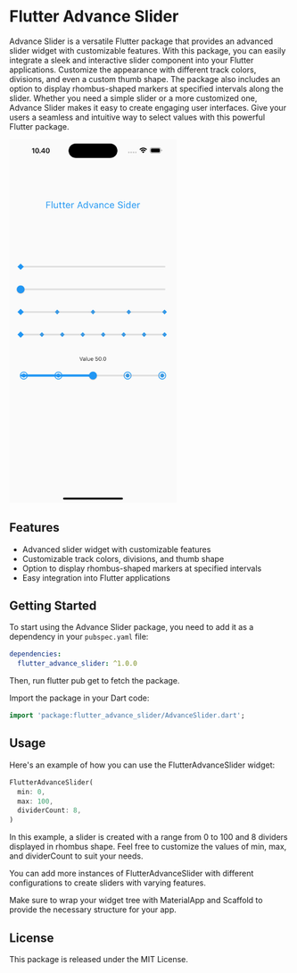 <!--
This README describes the package. If you publish this package to pub.dev,
this README's contents appear on the landing page for your package.

For information about how to write a good package README, see the guide for
[writing package pages](https://dart.dev/guides/libraries/writing-package-pages).

For general information about developing packages, see the Dart guide for
[creating packages](https://dart.dev/guides/libraries/create-library-packages)
and the Flutter guide for
[developing packages and plugins](https://flutter.dev/developing-packages).
-->

# Flutter Advance Slider

Advance Slider is a versatile Flutter package that provides an advanced slider widget with customizable features. With this package, you can easily integrate a sleek and interactive slider component into your Flutter applications. Customize the appearance with different track colors, divisions, and even a custom thumb shape. The package also includes an option to display rhombus-shaped markers at specified intervals along the slider. Whether you need a simple slider or a more customized one, Advance Slider makes it easy to create engaging user interfaces. Give your users a seamless and intuitive way to select values with this powerful Flutter package.

<img src="https://raw.githubusercontent.com/DasunInduwara/Advance-Slider/main/assets/screenshot.png" width="300">

## Features

- Advanced slider widget with customizable features
- Customizable track colors, divisions, and thumb shape
- Option to display rhombus-shaped markers at specified intervals
- Easy integration into Flutter applications

## Getting Started

To start using the Advance Slider package, you need to add it as a dependency in your `pubspec.yaml` file:

```yaml
dependencies:
  flutter_advance_slider: ^1.0.0

```
Then, run flutter pub get to fetch the package.

Import the package in your Dart code:

```dart
import 'package:flutter_advance_slider/AdvanceSlider.dart';
```

## Usage
Here's an example of how you can use the FlutterAdvanceSlider widget:

```dart
FlutterAdvanceSlider(
  min: 0,
  max: 100,
  dividerCount: 8,
)
```
In this example, a slider is created with a range from 0 to 100 and 8 dividers displayed in rhombus shape. Feel free to customize the values of min, max, and dividerCount to suit your needs.

You can add more instances of FlutterAdvanceSlider with different configurations to create sliders with varying features.

Make sure to wrap your widget tree with MaterialApp and Scaffold to provide the necessary structure for your app.


## License
This package is released under the MIT License.
